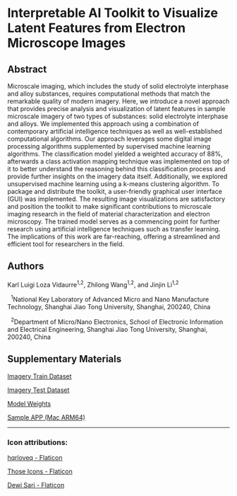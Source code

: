 # Interpretable AI Toolkit to Visualize Latent Features from Electron Microscope Images

## Abstract

Microscale imaging, which includes the study of solid electrolyte interphase and alloy substances, requires computational methods that match the remarkable quality of modern imagery. Here, we introduce a novel approach that provides precise analysis and visualization of latent features in sample microscale imagery of two types of substances: solid electrolyte interphase and alloys. We implemented this approach using a combination of contemporary artificial intelligence techniques as well as well-established computational algorithms. Our approach leverages some digital image processing algorithms supplemented by supervised machine learning algorithms. The classification model yielded a weighted accuracy of 88%, afterwards a class activation mapping technique was implemented on top of it to better understand the reasoning behind this classification process and provide further insights on the imagery data itself. Additionally, we explored unsupervised machine learning using a k-means clustering algorithm. To package and distribute the toolkit, a user-friendly graphical user interface (GUI) was implemented. The resulting image visualizations are satisfactory and position the toolkit to make significant contributions to microscale imaging research in the field of material characterization and electron microscopy. The trained model serves as a commencing point for further research using artificial intelligence techniques such as transfer learning. The implications of this work are far-reaching, offering a streamlined and efficient tool for researchers in the field.

## Authors

Karl Luigi Loza Vidaurre<sup>1,2</sup>, Zhilong Wang<sup>1,2</sup>, and Jinjin Li<sup>1,2</sup>

&nbsp;&nbsp;<sup>1</sup>National Key Laboratory of Advanced Micro and Nano Manufacture Technology, Shanghai Jiao Tong University, Shanghai, 200240, China

&nbsp;&nbsp;<sup>2</sup>Department of Micro/Nano Electronics, School of Electronic Information and Electrical Engineering, Shanghai Jiao Tong University, Shanghai, 200240, China

## Supplementary Materials

[Imagery Train Dataset](https://drive.google.com/drive/folders/1thQuZu65W-h4TtF023HzyXQ0uzl0QRQr?usp=sharing)

[Imagery Test Dataset](https://drive.google.com/drive/folders/1hj8oGvTsWRKHLHfJr1pET0T4iQGyRfU1?usp=drive_link)

[Model Weights](https://drive.google.com/file/d/1Y2NU-M83mKhaQd_M8ri6QsWqFr4Fy5S_/view?usp=sharing)

[Sample APP (Mac ARM64)](https://drive.google.com/file/d/1NB5AfEVMFj3RJuRF0egAGThWK6_UtybC/view?usp=drive_link)

---

### Icon attributions:

<a href="https://www.flaticon.com/free-icons/foursquare-check-in" title="foursquare check in icons">hqrloveq - Flaticon</a>

<a href="https://www.flaticon.com/free-icons/disabled" title="disabled icons">Those Icons - Flaticon</a>

<a href="https://www.flaticon.com/free-icons/image-analysis" title="image-analysis icons">Dewi Sari - Flaticon</a>

